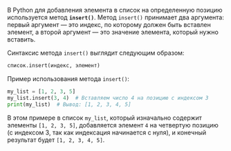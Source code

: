 В Python для добавления элемента в список на определенную позицию используется метод **`insert()`**. Метод `insert()` принимает два аргумента: первый аргумент — это индекс, по которому должен быть вставлен элемент, а второй аргумент — это значение элемента, который нужно вставить.

Синтаксис метода `insert()` выглядит следующим образом:
```python
список.insert(индекс, элемент)
```

Пример использования метода `insert()`:
```python
my_list = [1, 2, 3, 5]
my_list.insert(3, 4)  # Вставляем число 4 на позицию с индексом 3
print(my_list)  # Вывод: [1, 2, 3, 4, 5]
```

В этом примере в список `my_list`, который изначально содержит элементы `[1, 2, 3, 5]`, добавляется элемент `4` на четвертую позицию (с индексом 3, так как индексация начинается с нуля), и конечный результат будет `[1, 2, 3, 4, 5]`.